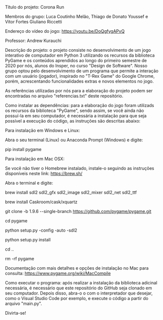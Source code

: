 Título do projeto: Corona Run

Membros do grupo: Luca Coutinho Melão, Thiago de Donato Youssef e Vitor Fortes Giuliano Riccetti

Endereço do vídeo do jogo: https://youtu.be/DoQgfygAPvQ

Professor: Andrew Kurauchi

Descrição do projeto: o projeto consiste no desenvolvimento de um jogo interativo de computador em Python 3 utilizando os recursos da biblioteca PyGame e os conteúdos aprendidos ao longo do primeiro semestre de 2020 por nós, alunos do Insper, no curso "Design de Software". Nosso grupo optou pelo desenvolvimento de um programa que permite a interação com um usuário (jogador), inspirado no "T-Rex Game" do Google Chrome, porém, acrescentando funcionalidades extras e novos elementos no jogo. 

As referências utilizadas por nós para a elaboração do projeto podem ser encontradas no arquivo "referencias.txt" deste repositório.

Como instalar as dependências: para a elaboração do jogo foram utilizads os recursos da biblioteca "PyGame", sendo assim, se você ainda não possuí-la em seu computador, é necessária a instalação para que seja possível a execução do código, as instruções são descritas abaixo:

Para instalação em Windows e Linux:

Abra o seu terminal (Linux) ou Anaconda Prompt (Windows) e digite:

pip install pygame

Para instalação em Mac OSX:

Se você não tiver o Homebrew instalado, instale-o seguindo as instruções disponíveis neste link: https://brew.sh/

Abra o terminal e digite:

brew install sdl2 sdl2_gfx sdl2_image sdl2_mixer sdl2_net sdl2_ttf

brew install Caskroom/cask/xquartz

git clone -b 1.9.6 --single-branch https://github.com/pygame/pygame.git

cd pygame

python setup.py -config -auto -sdl2

python setup.py install

cd ..

rm -rf pygame

Documentação com mais detalhes e opções de instalação no Mac para consulta: https://www.pygame.org/wiki/MacCompile

Como executar o programa: após realizar a instalação da biblioteca adicinal necessária, é necessário que este repositório do GitHub seja clonado em seu computador. Depois disso, abra-o o com o interpretador que desejar, como o Visual Studio Code por exemplo, e execute o código a partir do arquivo "main.py".

Divirta-se!